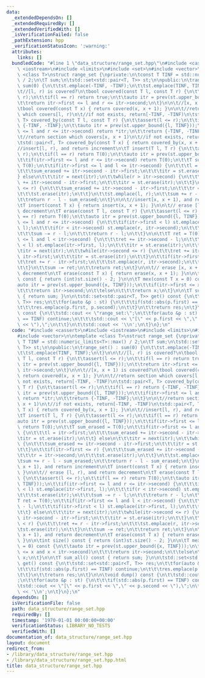 ```yaml
---
data:
  _extendedDependsOn: []
  _extendedRequiredBy: []
  _extendedVerifiedWith: []
  _isVerificationFailed: false
  _pathExtension: hpp
  _verificationStatusIcon: ':warning:'
  attributes:
    links: []
  bundledCode: "#line 1 \"data_structure/range_set.hpp\"\n#include <cassert>\n#include\
    \ <iostream>\n#include <limits>\n#include <set>\n#include <vector>\n\ntemplate\
    \ <class T>\nstruct range_set {\nprivate:\n\tconst T TINF = std::numeric_limits<T>::max()\
    \ / 2;\n\tT sum;\n\tstd::set<std::pair<T, T>> st;\n\npublic:\n\trange_set() :\
    \ sum(0) {\n\t\tst.emplace(-TINF, -TINF);\n\t\tst.emplace(TINF, TINF);\n\t}\n\n\
    \t//[l, r) is covered?\n\tbool covered(const T l, const T r) {\n\t\tassert(l <=\
    \ r);\n\t\tif(l == r) return true;\n\t\tauto itr = prev(st.upper_bound({l, TINF}));\n\
    \t\treturn itr->first <= l and r <= itr->second;\n\t}\n\n\t//[x, x + 1) is covered?\n\
    \tbool covered(const T x) { return covered(x, x + 1); }\n\n\t//return section\
    \ which covers[l, r)\n\t//if not exists, return[-TINF, -TINF)\n\tstd::pair<T,\
    \ T> covered_by(const T l, const T r) {\n\t\tassert(l <= r);\n\t\tif(l == r) return\
    \ {-TINF, -TINF};\n\t\tauto itr = prev(st.upper_bound({l, TINF}));\n\t\tif(itr->first\
    \ <= l and r <= itr->second) return *itr;\n\t\treturn {-TINF, -TINF};\n\t}\n\n\
    \t//return section which covers[x, x + 1)\n\t//if not exists, return[-TINF, -TINF)\n\
    \tstd::pair<T, T> covered_by(const T x) { return covered_by(x, x + 1); }\n\n\t\
    //insert[l, r), and return increment\n\tT insert(T l, T r) {\n\t\tassert(l <=\
    \ r);\n\t\tif(l == r) return T(0);\n\t\tauto itr = prev(st.upper_bound({l, TINF}));\n\
    \t\tif(itr->first <= l and r <= itr->second) return T(0);\n\t\tT sum_erased =\
    \ T(0);\n\t\tif(itr->first <= l and l <= itr->second) {\n\t\t\tl = itr->first;\n\
    \t\t\tsum_erased += itr->second - itr->first;\n\t\t\titr = st.erase(itr);\n\t\t\
    } else\n\t\t\titr = next(itr);\n\t\twhile(r > itr->second) {\n\t\t\tsum_erased\
    \ += itr->second - itr->first;\n\t\t\titr = st.erase(itr);\n\t\t}\n\t\tif(itr->first\
    \ <= r) {\n\t\t\tsum_erased += itr->second - itr->first;\n\t\t\tr = itr->second;\n\
    \t\t\tst.erase(itr);\n\t\t}\n\t\tst.emplace(l, r);\n\t\tsum += r - l - sum_erased;\n\
    \t\treturn r - l - sum_erased;\n\t}\n\n\t//insert[x, x + 1), and return increment\n\
    \tT insert(const T x) { return insert(x, x + 1); }\n\n\t// erase [l, r), and return\
    \ decrement\n\tT erase(const T l, const T r) {\n\t\tassert(l <= r);\n\t\tif(l\
    \ == r) return T(0);\n\t\tauto itr = prev(st.upper_bound({l, TINF}));\n\t\tif(itr->first\
    \ <= l and r <= itr->second) {\n\t\t\tif(itr->first < l) st.emplace(itr->first,\
    \ l);\n\t\t\tif(r < itr->second) st.emplace(r, itr->second);\n\t\t\tst.erase(itr);\n\
    \t\t\tsum -= r - l;\n\t\t\treturn r - l;\n\t\t}\n\n\t\tT ret = T(0);\n\t\tif(itr->first\
    \ <= l and l < itr->second) {\n\t\t\tret += itr->second - l;\n\t\t\tif(itr->first\
    \ < l) st.emplace(itr->first, l);\n\t\t\titr = st.erase(itr);\n\t\t} else\n\t\t\
    \titr = next(itr);\n\t\twhile(itr->second <= r) {\n\t\t\tret += itr->second -\
    \ itr->first;\n\t\t\titr = st.erase(itr);\n\t\t}\n\t\tif(itr->first < r) {\n\t\
    \t\tret += r - itr->first;\n\t\t\tst.emplace(r, itr->second);\n\t\t\tst.erase(itr);\n\
    \t\t}\n\t\tsum -= ret;\n\t\treturn ret;\n\t}\n\n\t// erase [x, x + 1), and return\
    \ decrement\n\tT erase(const T x) { return erase(x, x + 1); }\n\n\tint size()\
    \ const { return (int)st.size() - 2; }\n\n\tT mex(const T x = 0) const {\n\t\t\
    auto itr = prev(st.upper_bound({x, TINF}));\n\t\tif(itr->first <= x and x < itr->second)\n\
    \t\t\treturn itr->second;\n\t\telse\n\t\t\treturn x;\n\t}\n\n\tT sum_all() const\
    \ { return sum; }\n\n\tstd::set<std::pair<T, T>> get() const {\n\t\tstd::set<std::pair<T,\
    \ T>> res;\n\t\tfor(auto &p : st) {\n\t\t\tif(std::abs(p.first) == TINF) continue;\n\
    \t\t\tres.emplace(p.first, p.second);\n\t\t}\n\t\treturn res;\n\t}\n\n\tvoid dump()\
    \ const {\n\t\tstd::cout << \"range_set:\";\n\t\tfor(auto &p : st) {\n\t\t\tif(std::abs(p.first)\
    \ == TINF) continue;\n\t\t\tstd::cout << \"[\" << p.first << \",\" << p.second\
    \ << \"),\";\n\t\t}\n\t\tstd::cout << '\\n';\n\t}\n};\n"
  code: "#include <cassert>\n#include <iostream>\n#include <limits>\n#include <set>\n\
    #include <vector>\n\ntemplate <class T>\nstruct range_set {\nprivate:\n\tconst\
    \ T TINF = std::numeric_limits<T>::max() / 2;\n\tT sum;\n\tstd::set<std::pair<T,\
    \ T>> st;\n\npublic:\n\trange_set() : sum(0) {\n\t\tst.emplace(-TINF, -TINF);\n\
    \t\tst.emplace(TINF, TINF);\n\t}\n\n\t//[l, r) is covered?\n\tbool covered(const\
    \ T l, const T r) {\n\t\tassert(l <= r);\n\t\tif(l == r) return true;\n\t\tauto\
    \ itr = prev(st.upper_bound({l, TINF}));\n\t\treturn itr->first <= l and r <=\
    \ itr->second;\n\t}\n\n\t//[x, x + 1) is covered?\n\tbool covered(const T x) {\
    \ return covered(x, x + 1); }\n\n\t//return section which covers[l, r)\n\t//if\
    \ not exists, return[-TINF, -TINF)\n\tstd::pair<T, T> covered_by(const T l, const\
    \ T r) {\n\t\tassert(l <= r);\n\t\tif(l == r) return {-TINF, -TINF};\n\t\tauto\
    \ itr = prev(st.upper_bound({l, TINF}));\n\t\tif(itr->first <= l and r <= itr->second)\
    \ return *itr;\n\t\treturn {-TINF, -TINF};\n\t}\n\n\t//return section which covers[x,\
    \ x + 1)\n\t//if not exists, return[-TINF, -TINF)\n\tstd::pair<T, T> covered_by(const\
    \ T x) { return covered_by(x, x + 1); }\n\n\t//insert[l, r), and return increment\n\
    \tT insert(T l, T r) {\n\t\tassert(l <= r);\n\t\tif(l == r) return T(0);\n\t\t\
    auto itr = prev(st.upper_bound({l, TINF}));\n\t\tif(itr->first <= l and r <= itr->second)\
    \ return T(0);\n\t\tT sum_erased = T(0);\n\t\tif(itr->first <= l and l <= itr->second)\
    \ {\n\t\t\tl = itr->first;\n\t\t\tsum_erased += itr->second - itr->first;\n\t\t\
    \titr = st.erase(itr);\n\t\t} else\n\t\t\titr = next(itr);\n\t\twhile(r > itr->second)\
    \ {\n\t\t\tsum_erased += itr->second - itr->first;\n\t\t\titr = st.erase(itr);\n\
    \t\t}\n\t\tif(itr->first <= r) {\n\t\t\tsum_erased += itr->second - itr->first;\n\
    \t\t\tr = itr->second;\n\t\t\tst.erase(itr);\n\t\t}\n\t\tst.emplace(l, r);\n\t\
    \tsum += r - l - sum_erased;\n\t\treturn r - l - sum_erased;\n\t}\n\n\t//insert[x,\
    \ x + 1), and return increment\n\tT insert(const T x) { return insert(x, x + 1);\
    \ }\n\n\t// erase [l, r), and return decrement\n\tT erase(const T l, const T r)\
    \ {\n\t\tassert(l <= r);\n\t\tif(l == r) return T(0);\n\t\tauto itr = prev(st.upper_bound({l,\
    \ TINF}));\n\t\tif(itr->first <= l and r <= itr->second) {\n\t\t\tif(itr->first\
    \ < l) st.emplace(itr->first, l);\n\t\t\tif(r < itr->second) st.emplace(r, itr->second);\n\
    \t\t\tst.erase(itr);\n\t\t\tsum -= r - l;\n\t\t\treturn r - l;\n\t\t}\n\n\t\t\
    T ret = T(0);\n\t\tif(itr->first <= l and l < itr->second) {\n\t\t\tret += itr->second\
    \ - l;\n\t\t\tif(itr->first < l) st.emplace(itr->first, l);\n\t\t\titr = st.erase(itr);\n\
    \t\t} else\n\t\t\titr = next(itr);\n\t\twhile(itr->second <= r) {\n\t\t\tret +=\
    \ itr->second - itr->first;\n\t\t\titr = st.erase(itr);\n\t\t}\n\t\tif(itr->first\
    \ < r) {\n\t\t\tret += r - itr->first;\n\t\t\tst.emplace(r, itr->second);\n\t\t\
    \tst.erase(itr);\n\t\t}\n\t\tsum -= ret;\n\t\treturn ret;\n\t}\n\n\t// erase [x,\
    \ x + 1), and return decrement\n\tT erase(const T x) { return erase(x, x + 1);\
    \ }\n\n\tint size() const { return (int)st.size() - 2; }\n\n\tT mex(const T x\
    \ = 0) const {\n\t\tauto itr = prev(st.upper_bound({x, TINF}));\n\t\tif(itr->first\
    \ <= x and x < itr->second)\n\t\t\treturn itr->second;\n\t\telse\n\t\t\treturn\
    \ x;\n\t}\n\n\tT sum_all() const { return sum; }\n\n\tstd::set<std::pair<T, T>>\
    \ get() const {\n\t\tstd::set<std::pair<T, T>> res;\n\t\tfor(auto &p : st) {\n\
    \t\t\tif(std::abs(p.first) == TINF) continue;\n\t\t\tres.emplace(p.first, p.second);\n\
    \t\t}\n\t\treturn res;\n\t}\n\n\tvoid dump() const {\n\t\tstd::cout << \"range_set:\"\
    ;\n\t\tfor(auto &p : st) {\n\t\t\tif(std::abs(p.first) == TINF) continue;\n\t\t\
    \tstd::cout << \"[\" << p.first << \",\" << p.second << \"),\";\n\t\t}\n\t\tstd::cout\
    \ << '\\n';\n\t}\n};\n"
  dependsOn: []
  isVerificationFile: false
  path: data_structure/range_set.hpp
  requiredBy: []
  timestamp: '1970-01-01 00:00:00+00:00'
  verificationStatus: LIBRARY_NO_TESTS
  verifiedWith: []
documentation_of: data_structure/range_set.hpp
layout: document
redirect_from:
- /library/data_structure/range_set.hpp
- /library/data_structure/range_set.hpp.html
title: data_structure/range_set.hpp
---
```

